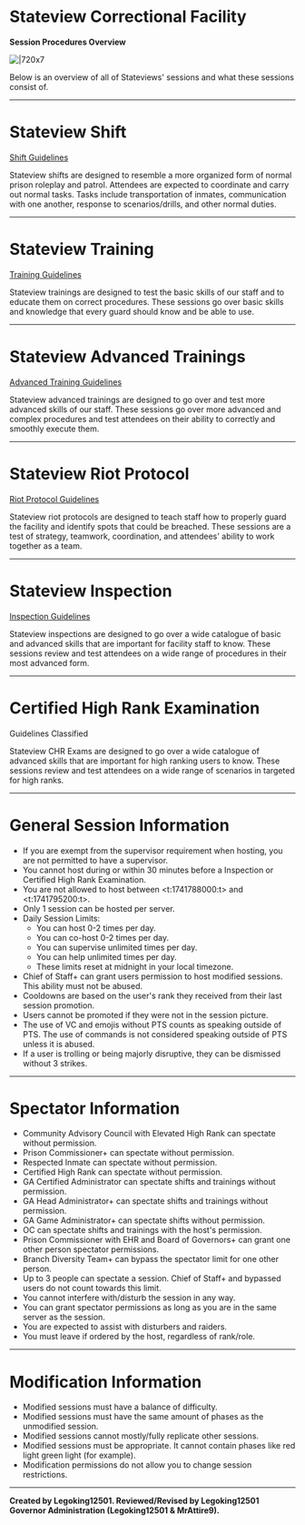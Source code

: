 # **Stateview Correctional Facility**
**Session Procedures Overview**

![|720x7](upload://dKMei7dM4sB9JlFMy9V7oxqKAb "short line")

Below is an overview of all of Stateviews' sessions and what these sessions consist of.

---

# **Stateview Shift**

[Shift Guidelines](Link)

Stateview shifts are designed to resemble a more organized form of normal prison roleplay and patrol. Attendees are expected to coordinate and carry out normal tasks. Tasks include transportation of inmates, communication with one another, response to scenarios/drills, and other normal duties.

---

# **Stateview Training**

[Training Guidelines](Link)

Stateview trainings are designed to test the basic skills of our staff and to educate them on correct procedures. These sessions go over basic skills and knowledge that every guard should know and be able to use.

---

# **Stateview Advanced Trainings**

[Advanced Training Guidelines](Link)

Stateview advanced trainings are designed to go over and test more advanced skills of our staff. These sessions go over more advanced and complex procedures and test attendees on their ability to correctly and smoothly execute them.

---

# **Stateview Riot Protocol**

[Riot Protocol Guidelines](Link)

Stateview riot protocols are designed to teach staff how to properly guard the facility and identify spots that could be breached. These sessions are a test of strategy, teamwork, coordination, and attendees' ability to work together as a team.

---

# **Stateview Inspection**

[Inspection Guidelines](Link)

Stateview inspections are designed to go over a wide catalogue of basic and advanced skills that are important for facility staff to know. These sessions review and test attendees on a wide range of procedures in their most advanced form.

---

# **Certified High Rank Examination**

Guidelines Classified

Stateview CHR Exams are designed to go over a wide catalogue of advanced skills that are important for high ranking users to know. These sessions review and test attendees on a wide range of scenarios in targeted for high ranks.

---

# **General Session Information**

* If you are exempt from the supervisor requirement when hosting, you are not permitted to have a supervisor.  
* You cannot host during or within 30 minutes before a Inspection or Certified High Rank Examination.
* You are not allowed to host between <t:1741788000:t> and <t:1741795200:t>.
* Only 1 session can be hosted per server.
* Daily Session Limits:
  * You can host 0-2 times per day.
  * You can co-host 0-2 times per day.
  * You can supervise unlimited times per day.
  * You can help unlimited times per day.
  * These limits reset at midnight in your local timezone.
* Chief of Staff+ can grant users permission to host modified sessions. This ability must not be abused.
* Cooldowns are based on the user's rank they received from their last session promotion.
* Users cannot be promoted if they were not in the session picture.  
* The use of VC and emojis without PTS counts as speaking outside of PTS. The use of commands is not considered speaking outside of PTS unless it is abused.
* If a user is trolling or being majorly disruptive, they can be dismissed without 3 strikes.

---

# **Spectator Information**
* Community Advisory Council with Elevated High Rank can spectate without permission.
* Prison Commissioner+ can spectate without permission. 
* Respected Inmate can spectate without permission.
* Certified High Rank can spectate without permission.
* GA Certified Administrator can spectate shifts and trainings without permission.
* GA Head Administrator+ can spectate shifts and trainings without permission.
* GA Game Administrator+ can spectate shifts without permission.
* OC can spectate shifts and trainings with the host's permission.
* Prison Commissioner with EHR and Board of Governors+ can grant one other person spectator permissions.
* Branch Diversity Team+ can bypass the spectator limit for one other person.
* Up to 3 people can spectate a session. Chief of Staff+ and bypassed users do not count towards this limit.
* You cannot interfere with/disturb the session in any way.
* You can grant spectator permissions as long as you are in the same server as the session.
* You are expected to assist with disturbers and raiders.
* You must leave if ordered by the host, regardless of rank/role.

---

# **Modification Information**
* Modified sessions must have a balance of difficulty.
* Modified sessions must have the same amount of phases as the unmodified session.
* Modified sessions cannot mostly/fully replicate other sessions.
* Modified sessions must be appropriate. It cannot contain phases like red light green light (for example).
* Modification permissions do not allow you to change session restrictions.

---

**Created by Legoking12501. Reviewed/Revised by Legoking12501 Governor Administration (Legoking12501 & MrAttire9).**
